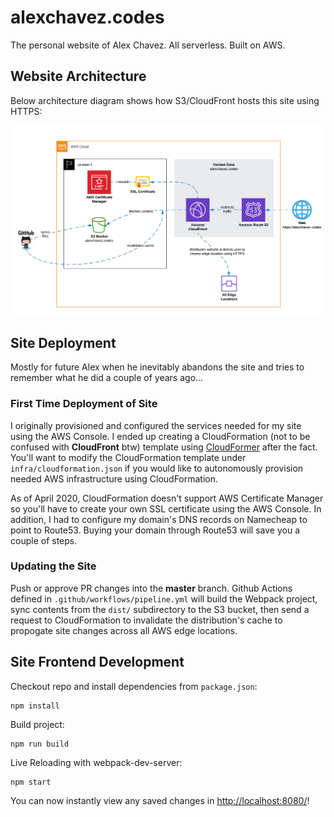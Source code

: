 # alexchavez.codes

The personal website of Alex Chavez. All serverless. Built on AWS.

## Website Architecture

Below architecture diagram shows how S3/CloudFront hosts this site using HTTPS:

![Website Architectures of alexchavez.codes](img/website-architecture.png)

## Site Deployment

Mostly for future Alex when he inevitably abandons the site and tries to remember what he did a couple of years ago...

### First Time Deployment of Site

I originally provisioned and configured the services needed for my site using the AWS Console. I ended up creating a CloudFormation (not to be confused with **CloudFront** btw) template using [CloudFormer](https://docs.aws.amazon.com/AWSCloudFormation/latest/UserGuide/cfn-using-cloudformer.html) after the fact. You'll want to modify the CloudFormation template under `infra/cloudformation.json` if you would like to autonomously provision needed AWS infrastructure using CloudFormation.

As of April 2020, CloudFormation doesn't support AWS Certificate Manager so you'll have to create your own SSL certificate using the AWS Console. In addition, I had to configure my domain's DNS records on Namecheap to point to Route53. Buying your domain through Route53 will save you a couple of steps.

### Updating the Site

Push or approve PR changes into the **master** branch. Github Actions defined in `.github/workflows/pipeline.yml` will build the Webpack project, sync contents from the `dist/` subdirectory to the S3 bucket, then send a request to CloudFormation to invalidate the distribution's cache to propogate site changes across all AWS edge locations.

## Site Frontend Development

Checkout repo and install dependencies from `package.json`:

    npm install

Build project:

    npm run build

Live Reloading with webpack-dev-server:

    npm start

You can now instantly view any saved changes in [http://localhost:8080/](http://localhost:8080/)!